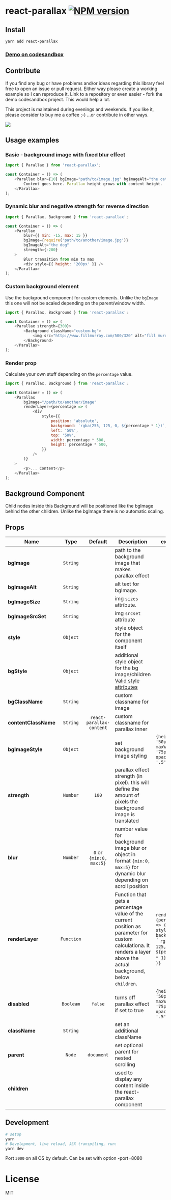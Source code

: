 # react-parallax [![NPM version][npm-image]][npm-url]

## Install

```sh
yarn add react-parallax
```

### [Demo on codesandbox](https://codesandbox.io/embed/r0yEkozrw?view=preview)

## Contribute

If you find any bug or have problems and/or ideas regarding this library feel free to open an issue or pull request. Either way please create a working example so I can reproduce it. Link to a repository or even easier - fork the demo codesandbox project. This would help a lot.

This project is maintained during evenings and weekends. If you like it, please consider to buy me a coffee ;-) ...or contribute in other ways.

<a href="https://www.buymeacoffee.com/rrutsche"><img src="https://img.buymeacoffee.com/button-api/?text=Buy me a coffee&emoji=&slug=rrutsche&button_colour=FFDD00&font_colour=000000&font_family=Cookie&outline_colour=000000&coffee_colour=ffffff"></a>

## Usage examples

### Basic - background image with fixed blur effect

```javascript
import { Parallax } from 'react-parallax';

const Container = () => (
    <Parallax blur={10} bgImage="path/to/image.jpg" bgImageAlt="the cat" strength={200}>
        Content goes here. Parallax height grows with content height.
    </Parallax>
);
```

### Dynamic blur and negative strength for reverse direction

```javascript
import { Parallax, Background } from 'react-parallax';

const Container = () => (
    <Parallax
        blur={{ min: -15, max: 15 }}
        bgImage={require('path/to/another/image.jpg')}
        bgImageAlt="the dog"
        strength={-200}
    >
        Blur transition from min to max
        <div style={{ height: '200px' }} />
    </Parallax>
);
```

### Custom background element

Use the background component for custom elements. Unlike the `bgImage` this one will not be scaled depending on the parent/window width.

```javascript
import { Parallax, Background } from 'react-parallax';

const Container = () => (
    <Parallax strength={300}>
        <Background className="custom-bg">
            <img src="http://www.fillmurray.com/500/320" alt="fill murray" />
        </Background>
    </Parallax>
);
```

### Render prop

Calculate your own stuff depending on the `percentage` value.

```javascript
import { Parallax, Background } from 'react-parallax';

const Container = () => (
    <Parallax
        bgImage="/path/to/another/image"
        renderLayer={percentage => (
            <div
                style={{
                    position: 'absolute',
                    background: `rgba(255, 125, 0, ${percentage * 1})`,
                    left: '50%',
                    top: '50%',
                    width: percentage * 500,
                    height: percentage * 500,
                }}
            />
        )}
    >
        <p>... Content</p>
    </Parallax>
);
```

## Background Component

Child nodes inside this Background will be positioned like the bgImage behind the other children. Unlike the bgImage there is no automatic scaling.

## Props

| Name                  |   Type        | Default                   | Description                                                                                                                                                           | example                                                                                                |
| --------------------- | :-----------: | :-----------------------: | ----------------------------------------------------------------------------------------------------------------------------------------------------------------------| ------------------------------------------------------------------------------------------------------ |
| **bgImage**           | `String`      |                           | path to the background image that makes parallax effect                                                                                                               |                                                                                                        |
| **bgImageAlt**        | `String`      |                           | alt text for bgImage.                                                                                                                                                 |                                                                                                        |
| **bgImageSize**       | `String`      |                           | img `sizes` attribute.                                                                                                                                                |                                                                                                        |
| **bgImageSrcSet**     | `String`      |                           | img `srcset` attribute                                                                                                                                                |                                                                                                        |
| **style**             | `Object`      |                           | style object for the component itself                                                                                                                                 |                                                                                                        |
| **bgStyle**           | `Object`      |                           | additional style object for the bg image/children  [Valid style attributes](https://developer.mozilla.org/en-US/docs/Web/CSS/CSS_Properties_Reference)                |                                                                                                        |
| **bgClassName**       | `String`      |                           | custom classname for image                                                                                                                                            |                                                                                                        |
| **contentClassName**  | `String`      | `react-parallax-content`  | custom classname for parallax inner                                                                                                                                   |                                                                                                        |
| **bgImageStyle**      | `Object`      |                           | set background image styling                                                                                                                                          | `{height: '50px', maxWidth: '75px', opacity: '.5'}`                                                    |
| **strength**          | `Number`      | `100`                     | parallax effect strength (in pixel). this will define the amount of pixels the background image is translated                                                         |                                                                                                        |
| **blur**              | `Number`      | `0` or  `{min:0, max:5}`  | number value for background image blur or object in format `{min:0, max:5}` for dynamic blur depending on scroll position                                             |                                                                                                        |
| **renderLayer**       | `Function`    |                           | Function that gets a percentage value of the current position as parameter for custom calculationa. It renders a layer above the actual background, below `children`. | `renderLayer={percentage => (<div style={{ background:｀rgba(255, 125, 0, ${percentage * 1})｀}}/> )}`  |
| **disabled**          | `Booleam`     | `false`                   | turns off parallax effect if set to true                                                                                                                              | `{height: '50px', maxWidth: '75px', opacity: '.5'}`                                                    |
| **className**         | `String`      |                           | set an additional className                                                                                                                                           |                                                                                                        |
| **parent**           | `Node`        | `document`                | set optional parent for nested scrolling                                                                                                                              |                                                                                                        |
| **children**          |               |                           | used to display any content inside the react-parallax component                                                                                                       |                                                                                                        |

## Development

```sh
# setup
yarn
# Development, live reload, JSX transpiling, run:
yarn dev
```

Port `3000` on all OS by default. Can be set with option -port=8080

# License

MIT

[npm-image]: https://img.shields.io/npm/v/react-parallax.svg?style=flat-square
[npm-url]: https://www.npmjs.com/package/react-parallax
